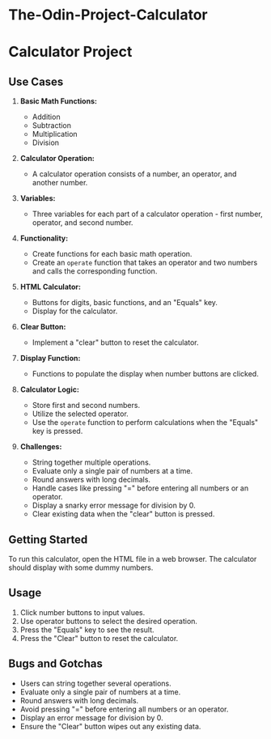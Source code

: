 # The-Odin-Project-Calculator
# Calculator Project

## Use Cases

1. **Basic Math Functions:**
   - Addition
   - Subtraction
   - Multiplication
   - Division

2. **Calculator Operation:**
   - A calculator operation consists of a number, an operator, and another number.

3. **Variables:**
   - Three variables for each part of a calculator operation - first number, operator, and second number.

4. **Functionality:**
   - Create functions for each basic math operation.
   - Create an `operate` function that takes an operator and two numbers and calls the corresponding function.

5. **HTML Calculator:**
   - Buttons for digits, basic functions, and an "Equals" key.
   - Display for the calculator.

6. **Clear Button:**
   - Implement a "clear" button to reset the calculator.

7. **Display Function:**
   - Functions to populate the display when number buttons are clicked.

8. **Calculator Logic:**
   - Store first and second numbers.
   - Utilize the selected operator.
   - Use the `operate` function to perform calculations when the "Equals" key is pressed.

9. **Challenges:**
   - String together multiple operations.
   - Evaluate only a single pair of numbers at a time.
   - Round answers with long decimals.
   - Handle cases like pressing "=" before entering all numbers or an operator.
   - Display a snarky error message for division by 0.
   - Clear existing data when the "clear" button is pressed.

## Getting Started

To run this calculator, open the HTML file in a web browser. The calculator should display with some dummy numbers.

## Usage

1. Click number buttons to input values.
2. Use operator buttons to select the desired operation.
3. Press the "Equals" key to see the result.
4. Press the "Clear" button to reset the calculator.

## Bugs and Gotchas

- Users can string together several operations.
- Evaluate only a single pair of numbers at a time.
- Round answers with long decimals.
- Avoid pressing "=" before entering all numbers or an operator.
- Display an error message for division by 0.
- Ensure the "Clear" button wipes out any existing data.
